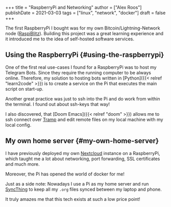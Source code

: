 +++
title = "RaspberryPi and Networking"
author = ["Alex Roos"]
publishDate = 2021-03-03
tags = ["linux", "network", "docker"]
draft = false
+++

The first RaspberryPi I bought was for my own Bitcoin/Lightning-Network node ([RaspiBlitz](https://raspiblitz.org/)). Building this project was a great learning experience and it introduced me to the idea of self-hosted software services.

## Using the RaspberryPi {#using-the-raspberrypi}

One of the first real use-cases I found for a RaspberryPi was to host my Telegram Bots. Since they require the running computer to be always online. Therefore, my solution to hosting bots written in [Python]({{< relref "learn2code" >}}) is to create a service on the Pi that executes the main script on start-up.

Another great practice was just to ssh into the Pi and do work from within the terminal. I found out about ssh-keys that way!

I also discovered, that [Doom Emacs]({{< relref "doom" >}}) allows me to ssh connect over [Tramp](https://www.emacswiki.org/emacs/TrampMode) and edit remote files on my local machine with my local config.

## My own home server {#my-own-home-server}

I have previously deployed my own [Nextcloud](https://nextcloud.com/) instance on a RaspberryPi, which taught me a lot about networking, port forwarding, SSL certificates and much more.

Moreover, the Pi has opened the world of docker for me!

Just as a side note: Nowadays I use a Pi as my home server and run [SyncThing](https://syncthing.net/) to keep all my `.org` files synced between my laptop and phone.

It truly amazes me that this tech exists at such a low price point!
